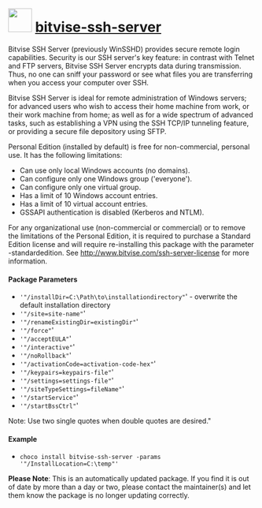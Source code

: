 # <img src="https://cdn.jsdelivr.net/gh/mkevenaar/chocolatey-packages@8855d884e1b0fbe873de697d8f004dcea104c920/icons/bitvise-ssh-server.png" width="48" height="48"/> [bitvise-ssh-server](https://chocolatey.org/packages/bitvise-ssh-server)

Bitvise SSH Server (previously WinSSHD) provides secure remote login capabilities. Security is our SSH server's key feature: in contrast with Telnet and FTP servers, Bitvise SSH Server encrypts data during transmission. Thus, no one can sniff your password or see what files you are transferring when you access your computer over SSH.

Bitvise SSH Server is ideal for remote administration of Windows servers; for advanced users who wish to access their home machine from work, or their work machine from home; as well as for a wide spectrum of advanced tasks, such as establishing a VPN using the SSH TCP/IP tunneling feature, or providing a secure file depository using SFTP.

Personal Edition (installed by default) is free for non-commercial, personal use.  It has the following limitations:

* Can use only local Windows accounts (no domains).
* Can configure only one Windows group ('everyone').
* Can configure only one virtual group.
* Has a limit of 10 Windows account entries.
* Has a limit of 10 virtual account entries.
* GSSAPI authentication is disabled (Kerberos and NTLM).

For any organizational use (non-commercial or commercial) or to remove the limitations of the Personal Edition, it is required to purchase a Standard Edition license and will require re-installing this package with the parameter -standardedition.  See http://www.bitvise.com/ssh-server-license for more information.

#### Package Parameters

* `'"/installDir=C:\Path\to\installationdirectory"`' - overwrite the default installation directory
* `'"/site=site-name"`'
* `'"/renameExistingDir=existingDir"`'
* `'"/force"`'
* `'"/acceptEULA"`'
* `'"/interactive"`'
* `'"/noRollback"`'
* `'"/activationCode=activation-code-hex"`'
* `'"/keypairs=keypairs-file"`'
* `'"/settings=settings-file"`'
* `'"/siteTypeSettings=fileName"`'
* `'"/startService"`'
* `'"/startBssCtrl"`'

Note: Use two single quotes when double quotes are desired."

#### Example
* `choco install bitvise-ssh-server -params '"/InstallLocation=C:\temp"'`

**Please Note**: This is an automatically updated package. If you find it is
out of date by more than a day or two, please contact the maintainer(s) and
let them know the package is no longer updating correctly.
